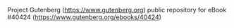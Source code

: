 Project Gutenberg (https://www.gutenberg.org) public repository for eBook #40424 (https://www.gutenberg.org/ebooks/40424)
